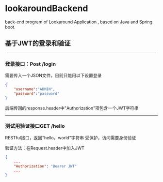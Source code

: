 # lookaroundBackend
back-end program of Lookaround Application , based on Java and Spring boot.

## 基于JWT的登录和验证
---
### 登录接口：Post /login
需要传入一个JSON文件，目前只能用以下设置登录
```JSON
{
    "username":"ADMIN",
    "password":"password"
}
```
后端传回的response.header中"Authorization"项包含一个JWT字符串

----
### 测试用验证接口GET /hello
RESTful接口，返回"hello，world"字符串
受保护，访问需要身份验证

验证方法：在Request.header中加入JWT
```JSON
{
    ...
    "Authorization": "Bearer JWT" 
    ...
}
```
